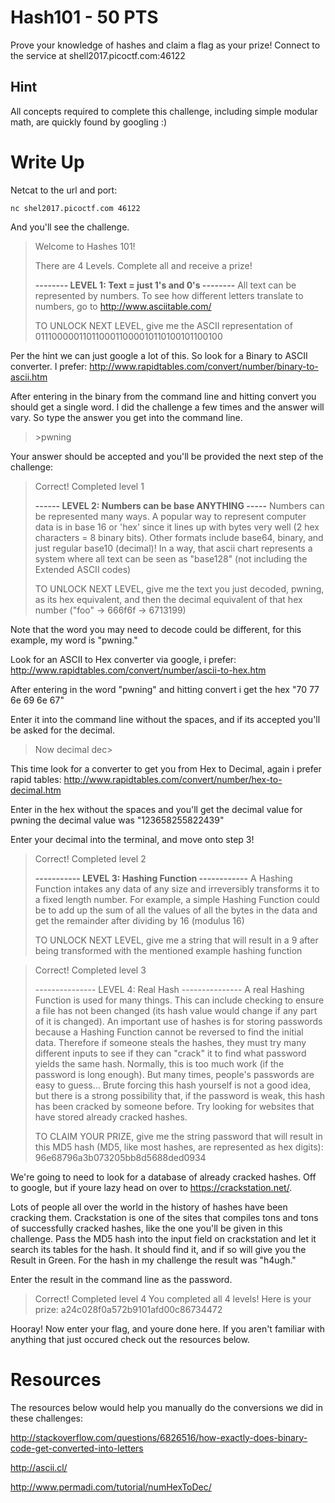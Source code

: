 # Hash101 - 50 PTS
Prove your knowledge of hashes and claim a flag as your prize! Connect to the service at shell2017.picoctf.com:46122


## Hint
All concepts required to complete this challenge, including simple modular math, are quickly found by googling :)

# Write Up

Netcat to the url and port:

`nc shel2017.picoctf.com 46122`

And you'll see the challenge.

>Welcome to Hashes 101!
>
>There are 4 Levels. Complete all and receive a prize!
>
>
>**-------- LEVEL 1: Text = just 1's and 0's --------**
>All text can be represented by numbers. To see how different letters translate to numbers, go to http://www.asciitable.com/
>
>TO UNLOCK NEXT LEVEL, give me the ASCII representation of 0111000001101100011000010110100101100100

Per the hint we can just google a lot of this. So look for a Binary to ASCII converter. I prefer: http://www.rapidtables.com/convert/number/binary-to-ascii.htm

After entering in the binary from the command line and hitting convert you should get a single word. I did the challenge a few times and the answer will vary. So type the answer you get into the command line.

> \>pwning

Your answer should be accepted and you'll be provided the next step of the challenge:

>Correct! Completed level 1
>
>**------ LEVEL 2: Numbers can be base ANYTHING -----**
>Numbers can be represented many ways. A popular way to represent computer data is in base 16 or 'hex' since it lines up with bytes very well (2 hex characters = 8 binary bits). Other formats include base64, binary, and just regular base10 (decimal)! In a way, that ascii chart represents a system where all text can be seen as "base128" (not including the Extended ASCII codes)
>
>TO UNLOCK NEXT LEVEL, give me the text you just decoded, pwning, as its hex equivalent, and then the decimal equivalent of that hex number ("foo" -> 666f6f -> 6713199)

Note that the word you may need to decode could be different, for this example, my word is "pwning."

Look for an ASCII to Hex converter via google, i prefer: http://www.rapidtables.com/convert/number/ascii-to-hex.htm

After entering in the word "pwning" and hitting convert i get the hex "70 77 6e 69 6e 67"

Enter it into the command line without the spaces, and if its accepted you'll be asked for the decimal.

>Now decimal
>dec\>

This time look for a converter to get you from Hex to Decimal, again i prefer rapid tables: http://www.rapidtables.com/convert/number/hex-to-decimal.htm

Enter in the hex without the spaces and you'll get the decimal value for pwning the decimal value was "123658255822439"

Enter your decimal into the terminal, and move onto step 3!

>Correct! Completed level 2
>
>**----------- LEVEL 3: Hashing Function ------------**
>A Hashing Function intakes any data of any size and irreversibly transforms it to a fixed length number. For example, a simple Hashing Function could be to add up the sum of all the values of all the bytes in the data and get the remainder after dividing by 16 (modulus 16)
>
>TO UNLOCK NEXT LEVEL, give me a string that will result in a 9 after being transformed with the mentioned example hashing function

>Correct! Completed level 3
>
>--------------- LEVEL 4: Real Hash ---------------
>A real Hashing Function is used for many things. This can include checking to ensure a file has not been changed (its hash value would change if any part of it is changed). An important use of hashes is for storing passwords because a Hashing Function cannot be reversed to find the initial data. Therefore if someone steals the hashes, they must try many different inputs to see if they can "crack" it to find what password yields the same hash. Normally, this is too much work (if the password is long enough). But many times, people's passwords are easy to guess... Brute forcing this hash yourself is not a good idea, but there is a strong possibility that, if the password is weak, this hash has been cracked by someone before. Try looking for websites that have stored already cracked hashes.
>
>TO CLAIM YOUR PRIZE, give me the string password that will result in this MD5 hash (MD5, like most hashes, are represented as hex digits):
>96e68796a3b073205bb8d5688ded0934

We're going to need to look for a database of already cracked hashes. Off to google, but if youre lazy head on over to https://crackstation.net/.

Lots of people all over the world in the history of hashes have been cracking them. Crackstation is one of the sites that compiles tons and tons of successfully cracked hashes, like the one you'll be given in this challenge. Pass the MD5 hash into the input field on crackstation and let it search its tables for the hash. It should find it, and if so will give you the Result in Green. For the hash in my challenge the result was "h4ugh."

Enter the result in the command line as the password.

>Correct! Completed level 4
>You completed all 4 levels! Here is your prize: a24c028f0a572b9101afd00c86734472

Hooray! Now enter your flag, and youre done here. If you aren't familiar with anything that just occured check out the resources below.

# Resources

The resources below would help you manually do the conversions we did in these challenges:

http://stackoverflow.com/questions/6826516/how-exactly-does-binary-code-get-converted-into-letters

http://ascii.cl/

http://www.permadi.com/tutorial/numHexToDec/

